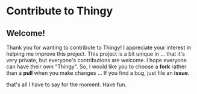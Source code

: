 # Contribute to Thingy

## Welcome!

Thank you for wanting to contribute to Thingy! I appreciate your interest in helping me improve this project. This project is a bit unique in ... that it's very private, but everyone's contributions are welcome. I hope everyone can have their own "Thingy".
So, I would like you to choose a **fork** rather than a **pull** when you make changes ...
If you find a bug, just file an **issue**.

 that's all I have to say for the moment. Have fun.

